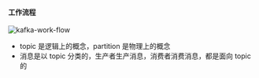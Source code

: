 #### 工作流程

![kafka-work-flow](https://muyids.oss-cn-beijing.aliyuncs.com/kafka-work-flow.png)

- topic 是逻辑上的概念，partition 是物理上的概念
- 消息是以 topic 分类的，生产者生产消息，消费者消费消息，都是面向 topic 的
